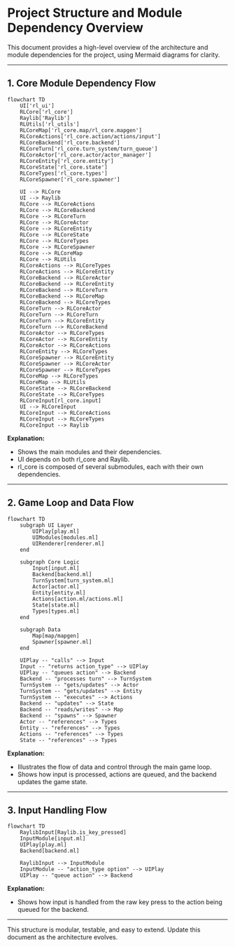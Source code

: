 # Project Structure and Module Dependency Overview

This document provides a high-level overview of the architecture and module dependencies for the project, using Mermaid diagrams for clarity.

---

## 1. Core Module Dependency Flow

```mermaid
flowchart TD
    UI['rl_ui']
    RLCore['rl_core']
    Raylib['Raylib']
    RLUtils['rl_utils']
    RLCoreMap['rl_core.map/rl_core.mapgen']
    RLCoreActions['rl_core.action/actions/input']
    RLCoreBackend['rl_core.backend']
    RLCoreTurn['rl_core.turn_system/turn_queue']
    RLCoreActor['rl_core.actor/actor_manager']
    RLCoreEntity['rl_core.entity']
    RLCoreState['rl_core.state']
    RLCoreTypes['rl_core.types']
    RLCoreSpawner['rl_core.spawner']

    UI --> RLCore
    UI --> Raylib
    RLCore --> RLCoreActions
    RLCore --> RLCoreBackend
    RLCore --> RLCoreTurn
    RLCore --> RLCoreActor
    RLCore --> RLCoreEntity
    RLCore --> RLCoreState
    RLCore --> RLCoreTypes
    RLCore --> RLCoreSpawner
    RLCore --> RLCoreMap
    RLCore --> RLUtils
    RLCoreActions --> RLCoreTypes
    RLCoreActions --> RLCoreEntity
    RLCoreBackend --> RLCoreActor
    RLCoreBackend --> RLCoreEntity
    RLCoreBackend --> RLCoreTurn
    RLCoreBackend --> RLCoreMap
    RLCoreBackend --> RLCoreTypes
    RLCoreTurn --> RLCoreActor
    RLCoreTurn --> RLCoreTurn
    RLCoreTurn --> RLCoreEntity
    RLCoreTurn --> RLCoreBackend
    RLCoreActor --> RLCoreTypes
    RLCoreActor --> RLCoreEntity
    RLCoreActor --> RLCoreActions
    RLCoreEntity --> RLCoreTypes
    RLCoreSpawner --> RLCoreEntity
    RLCoreSpawner --> RLCoreActor
    RLCoreSpawner --> RLCoreTypes
    RLCoreMap --> RLCoreTypes
    RLCoreMap --> RLUtils
    RLCoreState --> RLCoreBackend
    RLCoreState --> RLCoreTypes
    RLCoreInput[rl_core.input]
    UI --> RLCoreInput
    RLCoreInput --> RLCoreActions
    RLCoreInput --> RLCoreTypes
    RLCoreInput --> Raylib
```

**Explanation:**

- Shows the main modules and their dependencies.
- UI depends on both rl_core and Raylib.
- rl_core is composed of several submodules, each with their own dependencies.

---

## 2. Game Loop and Data Flow

```mermaid
flowchart TD
    subgraph UI Layer
        UIPlay[play.ml]
        UIModules[modules.ml]
        UIRenderer[renderer.ml]
    end

    subgraph Core Logic
        Input[input.ml]
        Backend[backend.ml]
        TurnSystem[turn_system.ml]
        Actor[actor.ml]
        Entity[entity.ml]
        Actions[action.ml/actions.ml]
        State[state.ml]
        Types[types.ml]
    end

    subgraph Data
        Map[map/mapgen]
        Spawner[spawner.ml]
    end

    UIPlay -- "calls" --> Input
    Input -- "returns action_type" --> UIPlay
    UIPlay -- "queues action" --> Backend
    Backend -- "processes turn" --> TurnSystem
    TurnSystem -- "gets/updates" --> Actor
    TurnSystem -- "gets/updates" --> Entity
    TurnSystem -- "executes" --> Actions
    Backend -- "updates" --> State
    Backend -- "reads/writes" --> Map
    Backend -- "spawns" --> Spawner
    Actor -- "references" --> Types
    Entity -- "references" --> Types
    Actions -- "references" --> Types
    State -- "references" --> Types
```

**Explanation:**

- Illustrates the flow of data and control through the main game loop.
- Shows how input is processed, actions are queued, and the backend updates the game state.

---

## 3. Input Handling Flow

```mermaid
flowchart TD
    RaylibInput[Raylib.is_key_pressed]
    InputModule[input.ml]
    UIPlay[play.ml]
    Backend[backend.ml]

    RaylibInput --> InputModule
    InputModule -- "action_type option" --> UIPlay
    UIPlay -- "queue action" --> Backend
```

**Explanation:**

- Shows how input is handled from the raw key press to the action being queued for the backend.

---

This structure is modular, testable, and easy to extend. Update this document as the architecture evolves.
